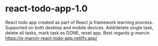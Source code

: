 # react-todo-app-1.0
React todo app created as part of React js framework learning process. Supported on both desktop and  mobile devices. Add/delete single task, delete all tasks, mark task as DONE, reset app. Best regards g-marcin
https://g-marcin-react-todo-app.netlify.app/
